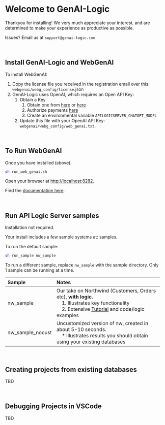 # Welcome to GenAI-Logic

Thankyou for installing!  We very much appreciate your interest, and are determined to make your experience as productive as possible.

Issues?  Email us at `support@genai-logic.com`

&nbsp;

## Install GenAI-Logic and WebGenAI

To install WebGenAI:

1. Copy the license file you received in the registration email over this: `webgenai/webg_config/license`.json 
2. GenAI-Logic uses OpenAI, which requires an Open API Key:
    1. Obtain a Key
        1. Obtain one from [here](https://platform.openai.com/account/api-keys) or [here](https://platform.openai.com/api-keys)
        2. Authorize payments [here](https://platform.openai.com/settings/organization/billing/overview)
        3. Create an environmental variable `APILOGICSERVER_CHATGPT_MODEL`
    2. Update this file with your OpenAI API Key: `webgenai/webg_config/web_genai.txt`.

&nbsp;

## To Run WebGenAI

Once you have installed (above):

```bash
sh run_web_genai.sh
```

Open your browser at [http://localhost:8282](http://localhost:8282).

Find the [documentation here](https://apilogicserver.github.io/Docs/WebGenAI/).

&nbsp;

## Run API Logic Server samples 

Installation not required.

Your install includes a few sample systems at: samples.

To run the default sample:

```bash
sh run_sample nw_sample
```

To run a different sample, replace `nw_sample` with the sample directory.  Only 1 sample can be running at a time.

| Sample | Notes   |
| :------------- | :------------- |
| nw_sample | Our take on Northwind (Customers, Orders etc), **with logic.**<br>&nbsp;&nbsp;&nbsp;&nbsp;1. Illustrates key functionality<br>&nbsp;&nbsp;&nbsp;&nbsp;2. Extensive [Tutorial](https://apilogicserver.github.io/Docs/Tutorial/) and code/logic examples |
| nw_sample_nocust | Uncustomized version of nw, created in about 5-10 seconds.<br>&nbsp;&nbsp;&nbsp;&nbsp;* Illustrates results you should obtain using your existing databases |

&nbsp;

## Creating projects from existing databases

TBD

&nbsp;

## Debugging Projects in VSCode

TBD